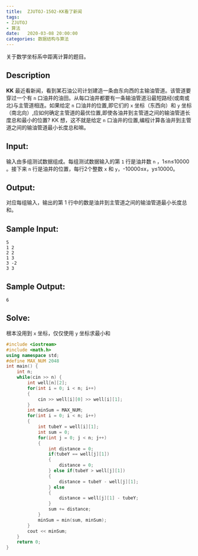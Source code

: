 ```yaml
---
title:  ZJUTOJ-1502-KK看了新闻
tags:
- ZJUTOJ
- 算法
date:   2020-03-08 20:00:00
categories: 数据结构与算法
---
```


关于数学坐标系中距离计算的题目。

## Description

**KK** 最近看新闻，看到某石油公司计划建造一条由东向西的主输油管道。该管道要穿过一个有 `n` 口油井的油田。从每口油井都要有一条输油管道沿最短路经(或南或北)与主管道相连。如果给定 `n` 口油井的位置,即它们的 `x` 坐标（东西向）和 `y` 坐标（南北向）,应如何确定主管道的最优位置,即使各油井到主管道之间的输油管道长度总和最小的位置? KK 想，这不就是给定 `n` 口油井的位置,编程计算各油井到主管道之间的输油管道最小长度总和嘛。

## Input:

输入由多组测试数据组成。每组测试数据输入的第 `1` 行是油井数 `n` ，1≤n≤10000 。接下来 `n` 行是油井的位置，每行2个整数 `x` 和 `y`，-10000≤x，y≤10000。

## Output:

对应每组输入，输出的第 1 行中的数是油井到主管道之间的输油管道最小长度总和。

## Sample Input:

```
5
1 2
2 2
1 3
3 -2
3 3
```

## Sample Output:

```
6
```

## Solve:

根本没用到 `x` 坐标，仅仅使用 `y` 坐标求最小和

```c++
#include <iostream>
#include <math.h>
using namespace std;
#define MAX_NUM 2048
int main() {
    int n;
    while(cin >> n) {
        int well[n][2];
        for(int i = 0; i < n; i++) 
        {
            cin >> well[i][0] >> well[i][1];
        }
        int minSum = MAX_NUM;
        for(int i = 0; i < n; i++) 
        {
            int tubeY = well[i][1];
            int sum = 0;
            for(int j = 0; j < n; j++) 
            {
                int distance = 0;
                if(tubeY == well[j][1]) 
                {
                    distance = 0;
                } else if(tubeY > well[j][1]) 
                {
                    distance = tubeY - well[j][1];
                } else 
                {
                    distance = well[j][1] - tubeY;
                }
                sum += distance;
            }
            minSum = min(sum, minSum);
        }
        cout << minSum;
    }
    return 0;
}

```

